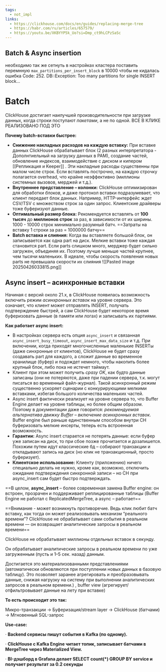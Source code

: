 ```yaml
---
tags:
  - not_impl
links:
  - https://clickhouse.com/docs/en/guides/replacing-merge-tree
  - https://habr.com/ru/articles/657579/
  - https://youtu.be/XKBYYP5k_Uo?si=Dmp_ct9hLCPzSaSc
---
```

## Batch & Async insertion

необходимо так же сетнуть в настройках кластера поставить перемнную `max_partitions_per_insert_block` в 10000 чтобы не кидалась ошибка Code: 252. DB::Exception: Too many partitions for single INSERT block...

#  Batch 

ClickHouse достигает наилучшей производительности при загрузке данных, когда строки поступают _пакетами_, а не по одной. ВСЕ В КЛИКЕ РЕАЛИЗОВАНО ПОД ЭТО

**Почему batch-вставки быстрее:**

- **Снижение накладных расходов на каждую вставку:** При вставке данных ClickHouse обрабатывает блок (2 разных интерпретатора - Дополнтиельный на загрузку данных в РАМ), создание частей, обновление индексов, взаимодействие с диском и кипером [[Репликация и Keeper]] . Эти накладные расходы существенны при малом числе строк. Если вставлять построчно, на каждую строчку полагается overhead, что крайне неэффективно (миллионы системных вызовов, мерджей и т.д.).
- **Внутреннее представление – колонки:** ClickHouse оптимизирован для обработки _блоков_, и даже протокол вставки подразумевает, что клиент передает блок данных. Например, HTTP-интерфейс ждет CSV/TSV с множеством строк за один запрос. Клиентские драйверы тоже буферизуют данные.
- **Оптимальный размер блока:** Рекомендуется вставлять от **100 тысяч** до **миллионов строк** за раз, в зависимости от их ширины.  1000 - 10000 строк минимально разумный батч. ==Затраты на вставку 1 строки за раз = 1000000 батчу==
- **Batch вставка и слияния:** Когда вы вставляете большой блок, он записывается как одна part на диск. Мелкие вставки тоже каждая становится part. Если parts слишком много, мерджер будет сильно загружен, объединяя их. Поэтому лучше меньше частей крупнее, чем тысячи маленьких. В идеале, чтобы скорость появления новых parts не превышала скорости их слияния
![[Pasted image 20250426033815.png]]

## Async insert – асинхронные вставки

Начиная с версий около 21.x, в ClickHouse появилась возможность включить режим _асинхронных вставок_ на уровне сервера. Это означает, что клиент может отправлять INSERT, получать подтверждение быстрей, а сам ClickHouse будет некоторое время буферизовать данные (в памяти или логах) и записывать их партиями.

**Как работает async insert:**
- В настройках сервера есть опция `async_insert` и связанная `async_insert_busy_timeout`, `async_insert_max_data_size` и т.д. При включении, когда приходят многочисленные маленькие INSERTы (даже синхронные от клиентов), ClickHouse не будет сразу создавать part для каждого, а сложит данные во временное хранилище (буфер) и подождет немного, чтобы накопить более крупный блок, либо пока не истечет таймаут.
- Клиент при этом может получить _сразу OK_, как будто данные записаны (они не потеряются, даже при падении сервера, т.к. могут писаться во временный файл-журнал). Такой асинхронный режим существенно ускоряет сценарии с конкурирующими мелкими вставками, избегая большого количества маленьких частей.
- Async insert фактически реализует на уровне сервера то, что Buffer Engine делает на уровне таблицы, но более общим образом. Поэтому в документации даже говорится: _рекомендуемая альтернатива движку Buffer – включение асинхронных вставок_. Buffer engine был раньше единственным способом внутри CH буферизовать мелкие инсерты, теперь есть встроенная возможность.
- **Гарантии:** Async insert старается не потерять данные: если буфер уже записан на диск, то при сбое позже прочитается и дозапишется. Похожим путем идут классические бд – собирают транзакции и откладывают запись на диск (но клик не транзакционный, просто буферизует).
- **Клиентское использование:** Клиенту (приложению) ничего специально делать не нужно, кроме как, возможно, отключить ожидание подтверждения синхронной записи – но CH при async_insert сам будет быстро подтверждать.

==В целом, **async_insert** – более современная замена Buffer engine: он встроен, прозрачен и поддерживает реплицированные таблицы (Buffer Engine не работал с ReplicatedMergeTree, а async – работает==




==Внимание - может возникнуть противоречие. Ведь клик любит батч вставку, как тогда он может реализовывать механизм “реального времени”? ClickHouse не обрабатывает сами события в реальном времени — он возвращает аналитические запросы в реальном времени==

ClickHouse не обрабатывает миллионы отдельных вставок в секунду.

Он обрабатывает аналитические запросы в реальном времени по уже загруженным (пусть и 1–5 сек. назад) данным.

Достигается это материализованными представлениями (автоматически обновляются при поступлении новых данных в базовую таблицу). Это позволяет заранее агрегировать и преобразовывать данные, снижая нагрузку на систему при выполнении аналитических запросов в реальном времени.) , buffer view (агрегирует/отфильтровывает данные на лету при вставке)

**То есть происходит это так:**

Микро-транзакции → Буферизация/stream layer → ClickHouse (батчами) → Мгновенный SQL-запрос

**Use-case:**

· **Backend сервисы пишут события в Kafka (по одному).**

· **ClickHouse с Kafka Engine читает топик, записывает батчами в MergeTree через Materialized View.**

· **BI-дэшборд в Grafana делает SELECT count(*) GROUP BY service и получает результат за 0.2 секунды**
